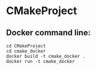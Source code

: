 # CMakeProject

## Docker command line:  
```
cd CMakeProject
cd cmake_docker
docker build -t cmake_docker .
docker run -t cmake_docker
```
